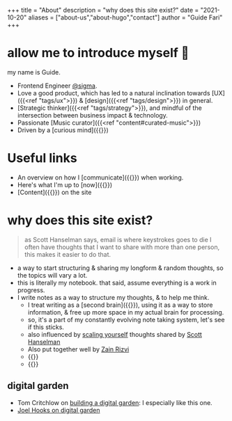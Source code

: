 +++
title = "About"
description = "why does this site exist?"
date = "2021-10-20"
aliases = ["about-us","about-hugo","contact"]
author = "Guide Fari"
+++

# allow me to introduce myself 🎵
my name is Guide. 
- Frontend Engineer [@sigma](https://sigmadigital.io/).
- Love a good product, which has led to a natural inclination towards [UX]({{<ref "tags/ux">}}) & [design]({{<ref "tags/design">}}) in general.
- [Strategic thinker]({{<ref "tags/strategy">}}), and mindful of the intersection between business impact & technology.
- Passionate [Music curator]({{<ref "content#curated-music">}})
- Driven by a [curious mind]({{<ref content>}})

# Useful links
- An overview on how I [communicate]({{<ref communications-readme>}}) when working.
- Here's what I'm up to [now]({{<ref now>}})
- [Content]({{<ref content>}}) on the site


# why does this site exist?

> as Scott Hanselman says, email is where keystrokes goes to die
> I often have thoughts that I want to share with more than one person, this makes it easier to do that.

- a way to start structuring & sharing my longform & random thoughts, so the topics will vary a lot.
- this is literally my notebook. that said, assume everything is a work in progress.
- I write notes as a way to structure my thoughts, & to help me think. 
	- I treat writing as a [second brain]({{<ref tiago-forte>}}), using it as a way to store information, & free up more space in my actual brain for processing.
	- so, it's a part of my constantly evolving note taking system, let's see if this sticks.
	- also influenced by [scaling yourself](https://www.hanselman.com/blog/scott-hanselmans-complete-list-of-productivity-tips) thoughts shared by [Scott Hanselman](https://www.hanselman.com/about)
	- Also put together well by [Zain Rizvi](https://www.zainrizvi.io/#why-i-write)
	- {{<youtube V4NJo2Mfvrc>}}
  - {{<youtube NKHF5VZmCig>}}

## digital garden
- Tom Critchlow on [building a digital garden](https://tomcritchlow.com/2019/02/17/building-digital-garden/): I especially like this one.
- [Joel Hooks on digital garden](https://joelhooks.com/digital-garden)

